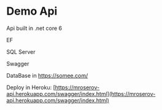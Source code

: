# Demo Api
Api built in .net core 6

EF

SQL Server

Swagger

DataBase in https://somee.com/


Deploy in Heroku: [https://mroserov-api.herokuapp.com/swagger/index.html](https://mroserov-api.herokuapp.com/swagger/index.html)


